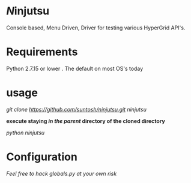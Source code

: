 # *N*injutsu
Console based, Menu Driven, Driver for testing various HyperGrid API's.

# Requirements 
Python 2.7.15 or lower . The default on most OS's today

# usage
*git clone https://github.com/suntosh/ninjutsu.git ninjutsu*

**execute staying _in_ _the_ _parent_ directory of the cloned directory**

*python ninjutsu*

# Configuration
*Feel free to hack globals.py at your own risk* 
